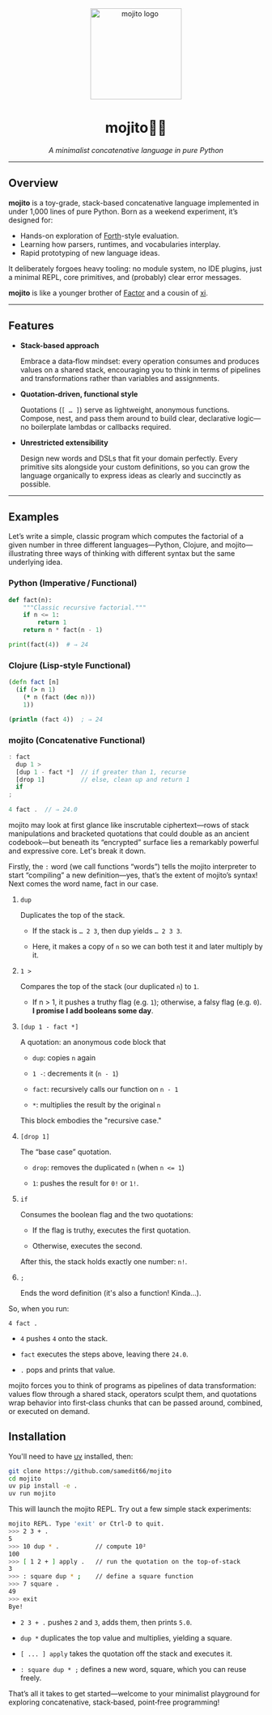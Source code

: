 <div align="center">
  <a href="https://github.com/samedit66/mojito">
    <img src="https://github.com/user-attachments/assets/81ea07e5-82be-4782-9b7b-9e1f35b67458" alt="mojito logo" width="180" height="180" />
  </a>
  <h1>mojito🍋‍🟩</h1>
  <p><em>A minimalist concatenative language in pure Python</em></p>
</div>

---

## Overview

**mojito** is a toy-grade, stack-based concatenative language implemented in under 1,000 lines of pure Python. Born as a weekend experiment, it’s designed for:
- Hands-on exploration of [Forth](https://en.wikipedia.org/wiki/Forth_(programming_language))-style evaluation.
- Learning how parsers, runtimes, and vocabularies interplay.
- Rapid prototyping of new language ideas.

It deliberately forgoes heavy tooling: no module system, no IDE plugins, just a minimal REPL, core primitives, and (probably) clear error messages.

**mojito** is like a younger brother of [Factor](https://factorcode.org/) and a cousin of [xi](https://github.com/thesephist/xi).

---

## Features

- **Stack-based approach**

  Embrace a data‑flow mindset: every operation consumes and produces values on a shared stack, encouraging you to think in terms of pipelines and transformations rather than variables and assignments.

- **Quotation‑driven, functional style**

  Quotations (`[ … ]`) serve as lightweight, anonymous functions. Compose, nest, and pass them around to build clear, declarative logic—no boilerplate lambdas or callbacks required.

- **Unrestricted extensibility**
 
  Design new words and DSLs that fit your domain perfectly. Every primitive sits alongside your custom definitions, so you can grow the language organically to express ideas as clearly and succinctly as possible.
  
---

## Examples

Let’s write a simple, classic program which computes the factorial of a given number in three different languages—Python, Clojure, and mojito—illustrating three ways of thinking with different syntax but the same underlying idea.

### Python (Imperative / Functional)
```python
def fact(n):
    """Classic recursive factorial."""
    if n <= 1:
        return 1
    return n * fact(n - 1)

print(fact(4))  # ⇒ 24
```

### Clojure (Lisp‑style Functional)
```clojure
(defn fact [n]
  (if (> n 1)
    (* n (fact (dec n)))
    1))

(println (fact 4))  ; ⇒ 24
```

### mojito (Concatenative Functional)

```js
: fact
  dup 1 > 
  [dup 1 - fact *]  // if greater than 1, recurse
  [drop 1]          // else, clean up and return 1
  if
;
  
4 fact .  // ⇒ 24.0
```

mojito may look at first glance like inscrutable ciphertext—rows of stack manipulations and bracketed quotations that could double as an ancient codebook—but beneath its “encrypted” surface lies a remarkably powerful and expressive core. Let's break it down.

Firstly, the `:` word (we call functions “words”) tells the mojito interpreter to start “compiling” a new definition—yes, that’s the extent of mojito’s syntax! Next comes the word name, fact in our case.

1. `dup`

    Duplicates the top of the stack.

    - If the stack is `… 2 3`, then dup yields `… 2 3 3`.

    - Here, it makes a copy of `n` so we can both test it and later multiply by it.

2. `1 >`

    Compares the top of the stack (our duplicated `n`) to `1`.

    - If n > 1, it pushes a truthy flag (e.g. `1`); otherwise, a falsy flag (e.g. `0`). __I promise I add booleans some day__.

3. `[dup 1 - fact *]`

    A quotation: an anonymous code block that

    - `dup`: copies `n` again

    - `1 -`: decrements it (`n - 1`)

    - `fact`: recursively calls our function on `n - 1`

    - `*`: multiplies the result by the original `n`

    This block embodies the "recursive case."

4. `[drop 1]`

    The “base case” quotation.

    - `drop`: removes the duplicated `n` (when `n <= 1`)

    - `1`: pushes the result for `0!` or `1!`.

5. `if`

    Consumes the boolean flag and the two quotations:

    - If the flag is truthy, executes the first quotation.

    - Otherwise, executes the second.

    After this, the stack holds exactly one number: `n!`.

6. `;`
    
    Ends the word definition (it's also a function! Kinda...).

So, when you run:

```forth
4 fact .
```

- `4` pushes `4` onto the stack.

- `fact` executes the steps above, leaving there `24.0`.

- `.` pops and prints that value.

mojito forces you to think of programs as pipelines of data transformation: values flow through a shared stack, operators sculpt them, and quotations wrap behavior into first‑class chunks that can be passed around, combined, or executed on demand.

## Installation

You'll need to have [uv](https://github.com/astral-sh/uv) installed, then:

```bash
git clone https://github.com/samedit66/mojito
cd mojito
uv pip install -e .
uv run mojito
```

This will launch the mojito REPL. Try out a few simple stack experiments:

```bash
mojito REPL. Type 'exit' or Ctrl-D to quit.
>>> 2 3 + .
5
>>> 10 dup * .          // compute 10²
100
>>> [ 1 2 + ] apply .   // run the quotation on the top-of-stack
3
>>> : square dup * ;    // define a square function
>>> 7 square .
49
>>> exit
Bye!
```

- `2 3 + .` pushes `2` and `3`, adds them, then prints `5.0`.

- `dup *` duplicates the top value and multiplies, yielding a square.

- `[ ... ] apply` takes the quotation off the stack and executes it.

- `: square dup * ;` defines a new word, square, which you can reuse freely.

That’s all it takes to get started—welcome to your minimalist playground for exploring concatenative, stack‑based, point‑free programming!